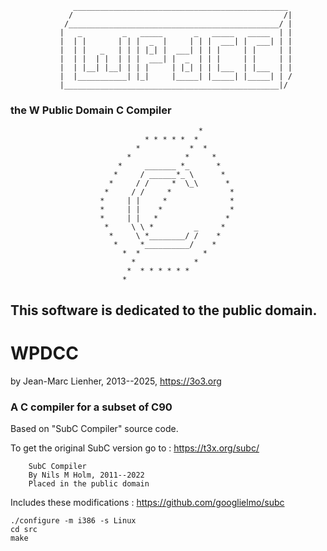                   ________________________________________________
                 /                                               /|
                /_______________________________________________/ |
               |   _         _   _____       _   _____   _____  | |
               |  | |       | | |  _  |     | | |  ___| |  ___| | |
               |  | |   _   | | | |_| |  ___| | | |     | |     | |
               |  | |  | |  | | |  ___| |  _  | | |     | |     | |
               |  | |__| |__| | | |     | |_| | | |___  | |___  | |
               |  |___________| |_|     |_____| |_____| |_____| | /
               |________________________________________________|/
###                       the W Public Domain C Compiler
                                              *
                                  * * * * *  *
                                *           *  *
                              *            *     *
                            *     _______ *_      *
                           *     / ______*_ \      *
                          *     / /     *  \_\      *
                         *     / /     *             *
                        *     | |     *              *
                        *     | |    *               *
                        *     | |   *               *
                         *     \ \ *         _     *
                          *     \ *________/ /    *
                           *     *__________/    *
                             *  *              *
                               *             * 
                              *  * * * * * *
                             *   

## This software is dedicated to the public domain.

# WPDCC 
by Jean-Marc Lienher, 2013--2025, https://3o3.org


### A C compiler for a subset of C90


Based on "SubC Compiler" source code.

To get the original SubC version go to : https://t3x.org/subc/
```
	SubC Compiler
	By Nils M Holm, 2011--2022
	Placed in the public domain
```

Includes these modifications : https://github.com/googlielmo/subc



```
./configure -m i386 -s Linux
cd src
make
```
